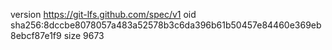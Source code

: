 version https://git-lfs.github.com/spec/v1
oid sha256:8dccbe8078057a483a52578b3c6da396b61b50457e84460e369eb8ebcf87e1f9
size 9673
